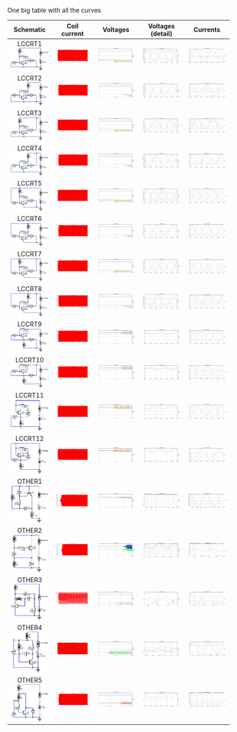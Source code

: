 One big table with all the curves

| Schematic | Coil current | Voltages | Voltages (detail) | Currents
| :---: | :---: | :---: | :---: |  :---: |
| LCCRT1<br>![](results/LCCRT1/schematic.gif) | ![](results/LCCRT1/coil_current.gif) | ![](results/LCCRT1/voltages.gif) | ![](results/LCCRT1/voltages_detail.gif) | ![](results/LCCRT1/coil_current_detail.gif) |
| LCCRT2<br>![](results/LCCRT2/schematic.gif) | ![](results/LCCRT2/coil_current.gif) | ![](results/LCCRT2/voltages.gif) | ![](results/LCCRT2/voltages_detail.gif) | ![](results/LCCRT2/coil_current_detail.gif) |
| LCCRT3<br>![](results/LCCRT3/schematic.gif) | ![](results/LCCRT3/coil_current.gif) | ![](results/LCCRT3/voltages.gif) | ![](results/LCCRT3/voltages_detail.gif) | ![](results/LCCRT3/coil_current_detail.gif) |
| LCCRT4<br>![](results/LCCRT4/schematic.gif) | ![](results/LCCRT4/coil_current.gif) | ![](results/LCCRT4/voltages.gif) | ![](results/LCCRT4/voltages_detail.gif) | ![](results/LCCRT4/coil_current_detail.gif) |
| LCCRT5<br>![](results/LCCRT5/schematic.gif) | ![](results/LCCRT5/coil_current.gif) | ![](results/LCCRT5/voltages.gif) | ![](results/LCCRT5/voltages_detail.gif) | ![](results/LCCRT5/coil_current_detail.gif) |
| LCCRT6<br>![](results/LCCRT6/schematic.gif) | ![](results/LCCRT6/coil_current.gif) | ![](results/LCCRT6/voltages.gif) | ![](results/LCCRT6/voltages_detail.gif) | ![](results/LCCRT6/coil_current_detail.gif) |
| LCCRT7<br>![](results/LCCRT7/schematic.gif) | ![](results/LCCRT7/coil_current.gif) | ![](results/LCCRT7/voltages.gif) | ![](results/LCCRT7/voltages_detail.gif) | ![](results/LCCRT7/coil_current_detail.gif) |
| LCCRT8<br>![](results/LCCRT8/schematic.gif) | ![](results/LCCRT8/coil_current.gif) | ![](results/LCCRT8/voltages.gif) | ![](results/LCCRT8/voltages_detail.gif) | ![](results/LCCRT8/coil_current_detail.gif) |
| LCCRT9<br>![](results/LCCRT9/schematic.gif) | ![](results/LCCRT9/coil_current.gif) | ![](results/LCCRT9/voltages.gif) | ![](results/LCCRT9/voltages_detail.gif) | ![](results/LCCRT9/coil_current_detail.gif) |
| LCCRT10<br>![](results/LCCRT10/schematic.gif) | ![](results/LCCRT10/coil_current.gif) | ![](results/LCCRT10/voltages.gif) | ![](results/LCCRT10/voltages_detail.gif) | ![](results/LCCRT10/coil_current_detail.gif) |
| LCCRT11<br>![](results/LCCRT11/schematic.gif) | ![](results/LCCRT11/coil_current.gif) | ![](results/LCCRT11/voltages.gif) | ![](results/LCCRT11/voltages_detail.gif) | ![](results/LCCRT11/coil_current_detail.gif) |
| LCCRT12<br>![](results/LCCRT12/schematic.gif) | ![](results/LCCRT12/coil_current.gif) | ![](results/LCCRT12/voltages.gif) | ![](results/LCCRT12/voltages_detail.gif) | ![](results/LCCRT12/coil_current_detail.gif) |
| OTHER1<br>![](results/OTHER1/schematic.gif) | ![](results/OTHER1/coil_current.gif) | ![](results/OTHER1/voltages.gif) | ![](results/OTHER1/voltages_detail.gif) | ![](results/OTHER1/coil_current_detail.gif) |
| OTHER2<br>![](results/OTHER2/schematic.gif) | ![](results/OTHER2/coil_current.gif) | ![](results/OTHER2/voltages.gif) | ![](results/OTHER2/voltages_detail.gif) | ![](results/OTHER2/coil_current_detail.gif) |
| OTHER3<br>![](results/OTHER3/schematic.gif) | ![](results/OTHER3/coil_current.gif) | ![](results/OTHER3/voltages.gif) | ![](results/OTHER3/voltages_detail.gif) | ![](results/OTHER3/coil_current_detail.gif) |
| OTHER4<br>![](results/OTHER4/schematic.gif) | ![](results/OTHER4/coil_current.gif) | ![](results/OTHER4/voltages.gif) | ![](results/OTHER4/voltages_detail.gif) | ![](results/OTHER4/coil_current_detail.gif) |
| OTHER5<br>![](results/OTHER5/schematic.gif) | ![](results/OTHER5/coil_current.gif) | ![](results/OTHER5/voltages.gif) | ![](results/OTHER5/voltages_detail.gif) | ![](results/OTHER5/coil_current_detail.gif) |
